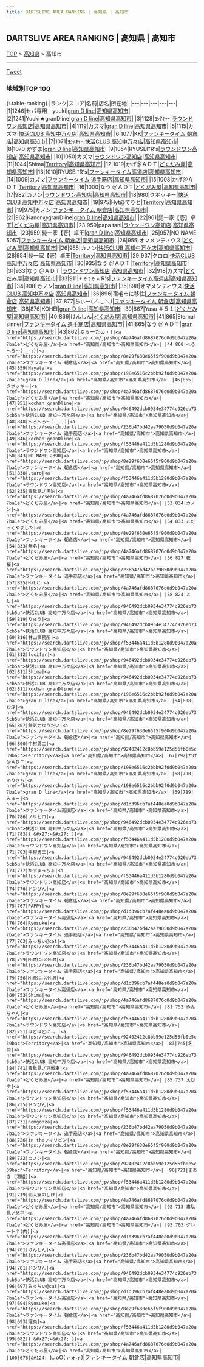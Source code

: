 ```yaml
---
title: DARTSLIVE AREA RANKING | 高知県 | 高知市
---
```

## DARTSLIVE AREA RANKING | 高知県 | 高知市

[TOP](/rank/) > [高知県](/rank/高知県/) > 高知市

___

<a href="https://twitter.com/share?ref_src=twsrc%5Etfw" data-text="DARTSLIVE AREA RANKING | 高知県高知市" class="twitter-share-button" data-via="DARTSLIVE" data-hashtags="DARTSLIVE" data-related="DARTSLIVE" data-show-count="false">Tweet</a>

### 地域別TOP 100

{:.table-ranking}
|ランク|スコア|名前|店名|所在地|
|---|---|---|---|---|
|1|1246|セパ専用　yuuki|<a href="https://search.dartslive.com/jp/shop/198e6516c2bbb92f0d9b047a20a7ba1e">gran D line</a>|<a href="高知県/高知市">高知県高知市</a>|
|2|1241|Yuuki★granDline|<a href="https://search.dartslive.com/jp/shop/198e6516c2bbb92f0d9b047a20a7ba1e">gran D line</a>|<a href="高知県/高知市">高知県高知市</a>|
|3|1128|ﾖｼｱｷｬ-|<a href="https://search.dartslive.com/jp/shop/f53446a411d5b1280d9b047a20a7ba1e">ラウンドワン高知店</a>|<a href="高知県/高知市">高知県高知市</a>|
|4|1119|カズマ|<a href="https://search.dartslive.com/jp/shop/198e6516c2bbb92f0d9b047a20a7ba1e">gran D line</a>|<a href="高知県/高知市">高知県高知市</a>|
|5|1115|カズマ|<a href="https://search.dartslive.com/jp/shop/946492dcb0934e34774c926eb736cb5a">快活CLUB 高知中万々店</a>|<a href="高知県/高知市">高知県高知市</a>|
|6|1077|KK|<a href="https://search.dartslive.com/jp/shop/8e29f630e65f5f900d9b047a20a7ba1e">ファンキータイム 朝倉店</a>|<a href="高知県/高知市">高知県高知市</a>|
|7|1071|ﾖｼｱｷｬ-|<a href="https://search.dartslive.com/jp/shop/946492dcb0934e34774c926eb736cb5a">快活CLUB 高知中万々店</a>|<a href="高知県/高知市">高知県高知市</a>|
|8|1070|かずま|<a href="https://search.dartslive.com/jp/shop/198e6516c2bbb92f0d9b047a20a7ba1e">gran D line</a>|<a href="高知県/高知市">高知県高知市</a>|
|9|1054|RYUSEI†R&#x27;s|<a href="https://search.dartslive.com/jp/shop/f53446a411d5b1280d9b047a20a7ba1e">ラウンドワン高知店</a>|<a href="高知県/高知市">高知県高知市</a>|
|10|1050|カズマ|<a href="https://search.dartslive.com/jp/shop/f53446a411d5b1280d9b047a20a7ba1e">ラウンドワン高知店</a>|<a href="高知県/高知市">高知県高知市</a>|
|11|1044|Shima|<a href="https://search.dartslive.com/jp/shop/92402412c8bb59e125d56fb0e5c39bac">Territory</a>|<a href="高知県/高知市">高知県高知市</a>|
|12|1019|かげ＠ＡＤＴ|<a href="https://search.dartslive.com/jp/shop/4a746afd8687076d0d9b047a20a7ba1e">どくだみ屋</a>|<a href="高知県/高知市">高知県高知市</a>|
|13|1010|RYUSEI†R&#x27;s|<a href="https://search.dartslive.com/jp/shop/d1d396cb7af448ea0d9b047a20a7ba1e">ファンキータイム高須店</a>|<a href="高知県/高知市">高知県高知市</a>|
|14|1009|カズマ|<a href="https://search.dartslive.com/jp/shop/236b47bd42aa79050d9b047a20a7ba1e">ファンキータイム 追手筋店</a>|<a href="高知県/高知市">高知県高知市</a>|
|15|1008|かげ＠ＡＤＴ|<a href="https://search.dartslive.com/jp/shop/92402412c8bb59e125d56fb0e5c39bac">Territory</a>|<a href="高知県/高知市">高知県高知市</a>|
|16|1000|なう ＠ＡＤＴ|<a href="https://search.dartslive.com/jp/shop/4a746afd8687076d0d9b047a20a7ba1e">どくだみ屋</a>|<a href="高知県/高知市">高知県高知市</a>|
|17|982|カノン|<a href="https://search.dartslive.com/jp/shop/f53446a411d5b1280d9b047a20a7ba1e">ラウンドワン高知店</a>|<a href="高知県/高知市">高知県高知市</a>|
|18|980|クボッキー|<a href="https://search.dartslive.com/jp/shop/946492dcb0934e34774c926eb736cb5a">快活CLUB 高知中万々店</a>|<a href="高知県/高知市">高知県高知市</a>|
|19|975|Hyt@てりと|<a href="https://search.dartslive.com/jp/shop/92402412c8bb59e125d56fb0e5c39bac">Territory</a>|<a href="高知県/高知市">高知県高知市</a>|
|19|975|カノン|<a href="https://search.dartslive.com/jp/shop/8e29f630e65f5f900d9b047a20a7ba1e">ファンキータイム 朝倉店</a>|<a href="高知県/高知市">高知県高知市</a>|
|21|962|Kanon@granDline|<a href="https://search.dartslive.com/jp/shop/198e6516c2bbb92f0d9b047a20a7ba1e">gran D line</a>|<a href="高知県/高知市">高知県高知市</a>|
|22|961|髭一家【壱】卓王|<a href="https://search.dartslive.com/jp/shop/4a746afd8687076d0d9b047a20a7ba1e">どくだみ屋</a>|<a href="高知県/高知市">高知県高知市</a>|
|23|959|papa tani|<a href="https://search.dartslive.com/jp/shop/f53446a411d5b1280d9b047a20a7ba1e">ラウンドワン高知店</a>|<a href="高知県/高知市">高知県高知市</a>|
|23|959|髭一家【壱】卓王|<a href="https://search.dartslive.com/jp/shop/198e6516c2bbb92f0d9b047a20a7ba1e">gran D line</a>|<a href="高知県/高知市">高知県高知市</a>|
|25|957|NO NAME 5057|<a href="https://search.dartslive.com/jp/shop/8e29f630e65f5f900d9b047a20a7ba1e">ファンキータイム 朝倉店</a>|<a href="高知県/高知市">高知県高知市</a>|
|26|955|オマメンティウス|<a href="https://search.dartslive.com/jp/shop/4a746afd8687076d0d9b047a20a7ba1e">どくだみ屋</a>|<a href="高知県/高知市">高知県高知市</a>|
|26|955|カノン|<a href="https://search.dartslive.com/jp/shop/946492dcb0934e34774c926eb736cb5a">快活CLUB 高知中万々店</a>|<a href="高知県/高知市">高知県高知市</a>|
|28|954|髭一家【壱】卓王|<a href="https://search.dartslive.com/jp/shop/92402412c8bb59e125d56fb0e5c39bac">Territory</a>|<a href="高知県/高知市">高知県高知市</a>|
|29|937|クロロ|<a href="https://search.dartslive.com/jp/shop/946492dcb0934e34774c926eb736cb5a">快活CLUB 高知中万々店</a>|<a href="高知県/高知市">高知県高知市</a>|
|30|935|なう ＠ＡＤＴ|<a href="https://search.dartslive.com/jp/shop/92402412c8bb59e125d56fb0e5c39bac">Territory</a>|<a href="高知県/高知市">高知県高知市</a>|
|31|933|なう ＠ＡＤＴ|<a href="https://search.dartslive.com/jp/shop/f53446a411d5b1280d9b047a20a7ba1e">ラウンドワン高知店</a>|<a href="高知県/高知市">高知県高知市</a>|
|32|918|カズマ|<a href="https://search.dartslive.com/jp/shop/4a746afd8687076d0d9b047a20a7ba1e">どくだみ屋</a>|<a href="高知県/高知市">高知県高知市</a>|
|33|911|+ e t e + R&#x27;s|<a href="https://search.dartslive.com/jp/shop/d1d396cb7af448ea0d9b047a20a7ba1e">ファンキータイム高須店</a>|<a href="高知県/高知市">高知県高知市</a>|
|34|908|カノン|<a href="https://search.dartslive.com/jp/shop/198e6516c2bbb92f0d9b047a20a7ba1e">gran D line</a>|<a href="高知県/高知市">高知県高知市</a>|
|35|898|オマメンティウス|<a href="https://search.dartslive.com/jp/shop/946492dcb0934e34774c926eb736cb5a">快活CLUB 高知中万々店</a>|<a href="高知県/高知市">高知県高知市</a>|
|36|896|宿毛市に移住|<a href="https://search.dartslive.com/jp/shop/8e29f630e65f5f900d9b047a20a7ba1e">ファンキータイム 朝倉店</a>|<a href="高知県/高知市">高知県高知市</a>|
|37|877|ちぃー(／. _.＼)|<a href="https://search.dartslive.com/jp/shop/8e29f630e65f5f900d9b047a20a7ba1e">ファンキータイム 朝倉店</a>|<a href="高知県/高知市">高知県高知市</a>|
|38|876|KOHEI|<a href="https://search.dartslive.com/jp/shop/198e6516c2bbb92f0d9b047a20a7ba1e">gran D line</a>|<a href="高知県/高知市">高知県高知市</a>|
|39|867|Yasu ＃５１|<a href="https://search.dartslive.com/jp/shop/4a746afd8687076d0d9b047a20a7ba1e">どくだみ屋</a>|<a href="高知県/高知市">高知県高知市</a>|
|40|866|けんしん|<a href="https://search.dartslive.com/jp/shop/4a746afd8687076d0d9b047a20a7ba1e">どくだみ屋</a>|<a href="高知県/高知市">高知県高知市</a>|
|41|865|Eternal sinner|<a href="https://search.dartslive.com/jp/shop/236b47bd42aa79050d9b047a20a7ba1e">ファンキータイム 追手筋店</a>|<a href="高知県/高知市">高知県高知市</a>|
|41|865|なう ＠ＡＤＴ|<a href="https://search.dartslive.com/jp/shop/198e6516c2bbb92f0d9b047a20a7ba1e">gran D line</a>|<a href="高知県/高知市">高知県高知市</a>|
|43|862|ぷぅーたω・`)|<a href="https://search.dartslive.com/jp/shop/4a746afd8687076d0d9b047a20a7ba1e">どくだみ屋</a>|<a href="高知県/高知市">高知県高知市</a>|
|44|860|へろへろ～(-_-;)|<a href="https://search.dartslive.com/jp/shop/8e29f630e65f5f900d9b047a20a7ba1e">ファンキータイム 朝倉店</a>|<a href="高知県/高知市">高知県高知市</a>|
|45|859|Hayaty|<a href="https://search.dartslive.com/jp/shop/198e6516c2bbb92f0d9b047a20a7ba1e">gran D line</a>|<a href="高知県/高知市">高知県高知市</a>|
|46|855|クボッキー|<a href="https://search.dartslive.com/jp/shop/4a746afd8687076d0d9b047a20a7ba1e">どくだみ屋</a>|<a href="高知県/高知市">高知県高知市</a>|
|47|851|kochan granDline|<a href="https://search.dartslive.com/jp/shop/946492dcb0934e34774c926eb736cb5a">快活CLUB 高知中万々店</a>|<a href="高知県/高知市">高知県高知市</a>|
|48|848|へろへろ～(-_-;)|<a href="https://search.dartslive.com/jp/shop/236b47bd42aa79050d9b047a20a7ba1e">ファンキータイム 追手筋店</a>|<a href="高知県/高知市">高知県高知市</a>|
|49|846|kochan granDline|<a href="https://search.dartslive.com/jp/shop/f53446a411d5b1280d9b047a20a7ba1e">ラウンドワン高知店</a>|<a href="高知県/高知市">高知県高知市</a>|
|50|843|NO NAME 2390|<a href="https://search.dartslive.com/jp/shop/8e29f630e65f5f900d9b047a20a7ba1e">ファンキータイム 朝倉店</a>|<a href="高知県/高知市">高知県高知市</a>|
|51|838|.taro|<a href="https://search.dartslive.com/jp/shop/f53446a411d5b1280d9b047a20a7ba1e">ラウンドワン高知店</a>|<a href="高知県/高知市">高知県高知市</a>|
|52|835|毒駄見ノ黒豹|<a href="https://search.dartslive.com/jp/shop/4a746afd8687076d0d9b047a20a7ba1e">どくだみ屋</a>|<a href="高知県/高知市">高知県高知市</a>|
|53|834|カノン|<a href="https://search.dartslive.com/jp/shop/4a746afd8687076d0d9b047a20a7ba1e">どくだみ屋</a>|<a href="高知県/高知市">高知県高知市</a>|
|54|833|こだっくやました|<a href="https://search.dartslive.com/jp/shop/8e29f630e65f5f900d9b047a20a7ba1e">ファンキータイム 朝倉店</a>|<a href="高知県/高知市">高知県高知市</a>|
|54|833|無名|<a href="https://search.dartslive.com/jp/shop/4a746afd8687076d0d9b047a20a7ba1e">どくだみ屋</a>|<a href="高知県/高知市">高知県高知市</a>|
|56|827|夜桜|<a href="https://search.dartslive.com/jp/shop/236b47bd42aa79050d9b047a20a7ba1e">ファンキータイム 追手筋店</a>|<a href="高知県/高知市">高知県高知市</a>|
|57|825|H∧Lと|<a href="https://search.dartslive.com/jp/shop/4a746afd8687076d0d9b047a20a7ba1e">どくだみ屋</a>|<a href="高知県/高知市">高知県高知市</a>|
|58|824|とし|<a href="https://search.dartslive.com/jp/shop/946492dcb0934e34774c926eb736cb5a">快活CLUB 高知中万々店</a>|<a href="高知県/高知市">高知県高知市</a>|
|59|819|りゅう|<a href="https://search.dartslive.com/jp/shop/946492dcb0934e34774c926eb736cb5a">快活CLUB 高知中万々店</a>|<a href="高知県/高知市">高知県高知市</a>|
|60|816|林山事務所|<a href="https://search.dartslive.com/jp/shop/f53446a411d5b1280d9b047a20a7ba1e">ラウンドワン高知店</a>|<a href="高知県/高知市">高知県高知市</a>|
|61|812|lucifer|<a href="https://search.dartslive.com/jp/shop/946492dcb0934e34774c926eb736cb5a">快活CLUB 高知中万々店</a>|<a href="高知県/高知市">高知県高知市</a>|
|62|811|Shima|<a href="https://search.dartslive.com/jp/shop/946492dcb0934e34774c926eb736cb5a">快活CLUB 高知中万々店</a>|<a href="高知県/高知市">高知県高知市</a>|
|62|811|kochan granDline|<a href="https://search.dartslive.com/jp/shop/198e6516c2bbb92f0d9b047a20a7ba1e">gran D line</a>|<a href="高知県/高知市">高知県高知市</a>|
|64|808|お涼|<a href="https://search.dartslive.com/jp/shop/946492dcb0934e34774c926eb736cb5a">快活CLUB 高知中万々店</a>|<a href="高知県/高知市">高知県高知市</a>|
|65|807|無気力ゆうだい|<a href="https://search.dartslive.com/jp/shop/8e29f630e65f5f900d9b047a20a7ba1e">ファンキータイム 朝倉店</a>|<a href="高知県/高知市">高知県高知市</a>|
|66|800|中村勇二|<a href="https://search.dartslive.com/jp/shop/92402412c8bb59e125d56fb0e5c39bac">Territory</a>|<a href="高知県/高知市">高知県高知市</a>|
|67|792|かげ＠ＡＤＴ|<a href="https://search.dartslive.com/jp/shop/198e6516c2bbb92f0d9b047a20a7ba1e">gran D line</a>|<a href="高知県/高知市">高知県高知市</a>|
|68|790|ありきち|<a href="https://search.dartslive.com/jp/shop/198e6516c2bbb92f0d9b047a20a7ba1e">gran D line</a>|<a href="高知県/高知市">高知県高知市</a>|
|69|789|みゅー|<a href="https://search.dartslive.com/jp/shop/d1d396cb7af448ea0d9b047a20a7ba1e">ファンキータイム高須店</a>|<a href="高知県/高知市">高知県高知市</a>|
|70|786|ノリヒロ|<a href="https://search.dartslive.com/jp/shop/946492dcb0934e34774c926eb736cb5a">快活CLUB 高知中万々店</a>|<a href="高知県/高知市">高知県高知市</a>|
|71|783|( &#x27;ч&#x27; )|<a href="https://search.dartslive.com/jp/shop/f53446a411d5b1280d9b047a20a7ba1e">ラウンドワン高知店</a>|<a href="高知県/高知市">高知県高知市</a>|
|71|783|中村勇二|<a href="https://search.dartslive.com/jp/shop/946492dcb0934e34774c926eb736cb5a">快活CLUB 高知中万々店</a>|<a href="高知県/高知市">高知県高知市</a>|
|73|777|かずまっちょ|<a href="https://search.dartslive.com/jp/shop/f53446a411d5b1280d9b047a20a7ba1e">ラウンドワン高知店</a>|<a href="高知県/高知市">高知県高知市</a>|
|74|776|ドンぴん|<a href="https://search.dartslive.com/jp/shop/8e29f630e65f5f900d9b047a20a7ba1e">ファンキータイム 朝倉店</a>|<a href="高知県/高知市">高知県高知市</a>|
|75|767|PAPPY|<a href="https://search.dartslive.com/jp/shop/d1d396cb7af448ea0d9b047a20a7ba1e">ファンキータイム高須店</a>|<a href="高知県/高知市">高知県高知市</a>|
|76|764|Ryosuke|<a href="https://search.dartslive.com/jp/shop/236b47bd42aa79050d9b047a20a7ba1e">ファンキータイム 追手筋店</a>|<a href="高知県/高知市">高知県高知市</a>|
|77|763|みっちぃ@cat|<a href="https://search.dartslive.com/jp/shop/f53446a411d5b1280d9b047a20a7ba1e">ラウンドワン高知店</a>|<a href="高知県/高知市">高知県高知市</a>|
|78|759|M☆Mﾀﾆ☆ｼﾝM☆M|<a href="https://search.dartslive.com/jp/shop/236b47bd42aa79050d9b047a20a7ba1e">ファンキータイム 追手筋店</a>|<a href="高知県/高知市">高知県高知市</a>|
|79|756|M☆Mﾀﾆ☆ｼﾝM☆M|<a href="https://search.dartslive.com/jp/shop/d1d396cb7af448ea0d9b047a20a7ba1e">ファンキータイム高須店</a>|<a href="高知県/高知市">高知県高知市</a>|
|80|753|Shima|<a href="https://search.dartslive.com/jp/shop/4a746afd8687076d0d9b047a20a7ba1e">どくだみ屋</a>|<a href="高知県/高知市">高知県高知市</a>|
|81|752|ぬんちゃん|<a href="https://search.dartslive.com/jp/shop/f53446a411d5b1280d9b047a20a7ba1e">ラウンドワン高知店</a>|<a href="高知県/高知市">高知県高知市</a>|
|82|751|ほどほどに…。|<a href="https://search.dartslive.com/jp/shop/92402412c8bb59e125d56fb0e5c39bac">Territory</a>|<a href="高知県/高知市">高知県高知市</a>|
|83|745|名前|<a href="https://search.dartslive.com/jp/shop/946492dcb0934e34774c926eb736cb5a">快活CLUB 高知中万々店</a>|<a href="高知県/高知市">高知県高知市</a>|
|84|741|毒駄見ノ豆戦車|<a href="https://search.dartslive.com/jp/shop/4a746afd8687076d0d9b047a20a7ba1e">どくだみ屋</a>|<a href="高知県/高知市">高知県高知市</a>|
|85|737|えびす|<a href="https://search.dartslive.com/jp/shop/f53446a411d5b1280d9b047a20a7ba1e">ラウンドワン高知店</a>|<a href="高知県/高知市">高知県高知市</a>|
|86|735|ドンぴん|<a href="https://search.dartslive.com/jp/shop/f53446a411d5b1280d9b047a20a7ba1e">ラウンドワン高知店</a>|<a href="高知県/高知市">高知県高知市</a>|
|87|731|nomgonza|<a href="https://search.dartslive.com/jp/shop/236b47bd42aa79050d9b047a20a7ba1e">ファンキータイム 追手筋店</a>|<a href="高知県/高知市">高知県高知市</a>|
|88|726|in theフィリピン|<a href="https://search.dartslive.com/jp/shop/8e29f630e65f5f900d9b047a20a7ba1e">ファンキータイム 朝倉店</a>|<a href="高知県/高知市">高知県高知市</a>|
|89|722|カノン|<a href="https://search.dartslive.com/jp/shop/92402412c8bb59e125d56fb0e5c39bac">Territory</a>|<a href="高知県/高知市">高知県高知市</a>|
|90|721|まあき [泪組]|<a href="https://search.dartslive.com/jp/shop/f53446a411d5b1280d9b047a20a7ba1e">ラウンドワン高知店</a>|<a href="高知県/高知市">高知県高知市</a>|
|91|719|仙人掌のしげ|<a href="https://search.dartslive.com/jp/shop/4a746afd8687076d0d9b047a20a7ba1e">どくだみ屋</a>|<a href="高知県/高知市">高知県高知市</a>|
|92|713|毒駄見ノ悠平|<a href="https://search.dartslive.com/jp/shop/4a746afd8687076d0d9b047a20a7ba1e">どくだみ屋</a>|<a href="高知県/高知市">高知県高知市</a>|
|93|703|グレート？(肉)|<a href="https://search.dartslive.com/jp/shop/d1d396cb7af448ea0d9b047a20a7ba1e">ファンキータイム高須店</a>|<a href="高知県/高知市">高知県高知市</a>|
|94|701|けんしん|<a href="https://search.dartslive.com/jp/shop/236b47bd42aa79050d9b047a20a7ba1e">ファンキータイム 追手筋店</a>|<a href="高知県/高知市">高知県高知市</a>|
|94|701|ドンぴん|<a href="https://search.dartslive.com/jp/shop/946492dcb0934e34774c926eb736cb5a">快活CLUB 高知中万々店</a>|<a href="高知県/高知市">高知県高知市</a>|
|96|697|みっちぃ@cat|<a href="https://search.dartslive.com/jp/shop/d1d396cb7af448ea0d9b047a20a7ba1e">ファンキータイム高須店</a>|<a href="高知県/高知市">高知県高知市</a>|
|97|694|Ryosuke|<a href="https://search.dartslive.com/jp/shop/8e29f630e65f5f900d9b047a20a7ba1e">ファンキータイム 朝倉店</a>|<a href="高知県/高知市">高知県高知市</a>|
|98|693|理央|<a href="https://search.dartslive.com/jp/shop/f53446a411d5b1280d9b047a20a7ba1e">ラウンドワン高知店</a>|<a href="高知県/高知市">高知県高知市</a>|
|99|682|( &#x27;ч&#x27; )|<a href="https://search.dartslive.com/jp/shop/4a746afd8687076d0d9b047a20a7ba1e">どくだみ屋</a>|<a href="高知県/高知市">高知県高知市</a>|
|100|676|&#124;-`).｡oO(ァォィ)|<a href="https://search.dartslive.com/jp/shop/8e29f630e65f5f900d9b047a20a7ba1e">ファンキータイム 朝倉店</a>|<a href="高知県/高知市">高知県高知市</a>|



<script src="https://cdnjs.cloudflare.com/ajax/libs/jquery/3.6.1/jquery.min.js" integrity="sha512-aVKKRRi/Q/YV+4mjoKBsE4x3H+BkegoM/em46NNlCqNTmUYADjBbeNefNxYV7giUp0VxICtqdrbqU7iVaeZNXA==" crossorigin="anonymous" referrerpolicy="no-referrer"></script>
<script src="https://cdnjs.cloudflare.com/ajax/libs/jquery.tablesorter/2.31.3/js/jquery.tablesorter.min.js" integrity="sha512-qzgd5cYSZcosqpzpn7zF2ZId8f/8CHmFKZ8j7mU4OUXTNRd5g+ZHBPsgKEwoqxCtdQvExE5LprwwPAgoicguNg==" crossorigin="anonymous" referrerpolicy="no-referrer"></script>
<link rel="stylesheet" href="https://cdnjs.cloudflare.com/ajax/libs/jquery.tablesorter/2.31.3/css/theme.default.min.css" integrity="sha512-wghhOJkjQX0Lh3NSWvNKeZ0ZpNn+SPVXX1Qyc9OCaogADktxrBiBdKGDoqVUOyhStvMBmJQ8ZdMHiR3wuEq8+w==" crossorigin="anonymous" referrerpolicy="no-referrer" />
<script>
$(function() {
    $(".table-ranking").tablesorter({sortList:[[0, 0]]});
});
</script>

<script async src="https://platform.twitter.com/widgets.js" charset="utf-8"></script>